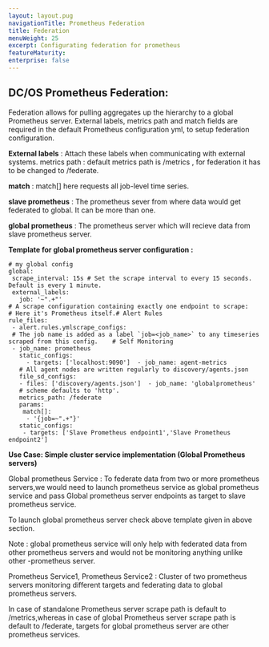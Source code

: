 ```yaml
---
layout: layout.pug
navigationTitle: Prometheus Federation
title: Federation 
menuWeight: 25
excerpt: Configurating federation for prometheus
featureMaturity:
enterprise: false
---
```


## DC/OS Prometheus Federation:
Federation allows for pulling aggregates up the hierarchy to a global Prometheus server. 
External labels, metrics path and match fields are required in the default Prometheus configuration yml, to setup federation configuration.

**External labels** : Attach these labels when communicating with external systems.
metrics path : default metrics path is /metrics , for federation it has to be changed to /federate.

**match** : match[] here requests all job-level time series.

**slave prometheus** : The prometheus sever from where data would get federated to global. It can be more than one.

**global prometheus** : The prometheus server which will recieve data from slave prometheus server.

**Template for global prometheus server configuration :**

```
# my global config
global:
 scrape_interval: 15s # Set the scrape interval to every 15 seconds. Default is every 1 minute.
 external_labels:
   job: '~".+"'
# A scrape configuration containing exactly one endpoint to scrape:
# Here it's Prometheus itself.# Alert Rules
rule_files:
 - alert.rules.ymlscrape_configs:
 # The job name is added as a label `job=<job_name>` to any timeseries scraped from this config.    # Self Monitoring
 - job_name: prometheus
   static_configs:
     - targets: ['localhost:9090']  - job_name: agent-metrics
   # All agent nodes are written regularly to discovery/agents.json
   file_sd_configs:
   - files: ['discovery/agents.json']  - job_name: 'globalprometheus'
   # scheme defaults to 'http'.
   metrics_path: /federate
   params:
    match[]:
     - '{job=~".+"}'
   static_configs:
    - targets: ['Slave Prometheus endpoint1','Slave Prometheus endpoint2']
```

**Use Case:   Simple cluster service implementation (Global Prometheus servers)**

Global prometheus Service : To federate data from two or more prometheus servers,we would need to launch  prometheus service as global prometheus service and pass Global prometheus server endpoints as target to slave prometheus service.


To launch global prometheus server check  above template given in above section.

Note : global prometheus service will only help with federated data from other prometheus servers and would not be monitoring anything unlike other -prometheus server.
 
Prometheus Service1, Prometheus Service2 : Cluster of two prometheus servers monitoring different targets and federating data to global prometheus servers.

In case of standalone Prometheus server scrape path is default to /metrics,whereas in case of global Prometheus server scrape path is default to /federate, targets for global prometheus server are other prometheus services.  


























